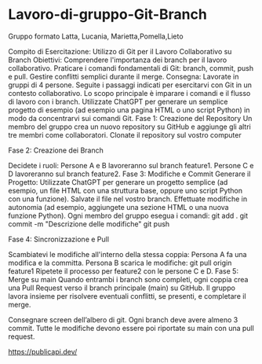 # Lavoro-di-gruppo-Git-Branch
Gruppo formato Latta, Lucania, Marietta,Pomella,Lieto


Compito di Esercitazione: Utilizzo di Git per il Lavoro Collaborativo su Branch
Obiettivi:
Comprendere l'importanza dei branch per il lavoro collaborativo.
Praticare i comandi fondamentali di Git: branch, commit, push e pull.
Gestire conflitti semplici durante il merge.
Consegna: Lavorate in gruppi di 4 persone. Seguite i passaggi indicati per esercitarvi con Git in un contesto collaborativo. Lo scopo principale è imparare i comandi e il flusso di lavoro con i branch. Utilizzate ChatGPT per generare un semplice progetto di esempio (ad esempio una pagina HTML o uno script Python) in modo da concentrarvi sui comandi Git.
Fase 1: Creazione del Repository
Un membro del gruppo crea un nuovo repository su GitHub e aggiunge gli altri tre membri come collaboratori.
Clonate il repository sul vostro computer

Fase 2: Creazione dei Branch

Decidete i ruoli:
Persone A e B lavoreranno sul branch feature1.
Persone C e D lavoreranno sul branch feature2.
Fase 3: Modifiche e Commit
Generare il Progetto: Utilizzate ChatGPT per generare un progetto semplice (ad esempio, un file HTML con una struttura base, oppure uno script Python con una funzione). Salvate il file nel vostro branch.
Effettuate modifiche in autonomia (ad esempio, aggiungete una sezione HTML o una nuova funzione Python).
Ogni membro del gruppo esegua i comandi:
git add . git commit -m "Descrizione delle modifiche" git push

Fase 4: Sincronizzazione e Pull

Scambiatevi le modifiche all'interno della stessa coppia:
Persona A fa una modifica e la committa.
Persona B scarica le modifiche:
git pull origin feature1
Ripetete il processo per feature2 con le persone C e D.
Fase 5: Merge su main
Quando entrambi i branch sono completi, ogni coppia crea una Pull Request verso il branch principale (main) su GitHub.
Il gruppo lavora insieme per risolvere eventuali conflitti, se presenti, e completare il merge.

Consegnare screen dell’albero di git. Ogni branch deve avere almeno 3 commit. 
Tutte le modifiche devono essere poi riportate su main con una pull request. 


https://publicapi.dev/ 

